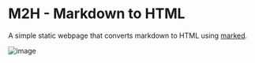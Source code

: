 # M2H - Markdown to HTML

A simple static webpage that converts markdown to HTML using [marked](https://github.com/markedjs/marked).

![image](https://github.com/user-attachments/assets/782dbe15-7ad1-429f-bf70-e2aebfe1c0a8)

